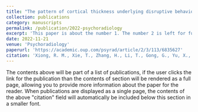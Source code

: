```yaml
---
title: "The pattern of cortical thickness underlying disruptive behaviors in Alzheimer's disease"
collection: publications
category: manuscripts
permalink: /publication/2022-psychoradiology
excerpt: 'This paper is about the number 1. The number 2 is left for future work.'
date: 2022-11-21
venue: 'Psychoradiology'
paperurl: 'https://academic.oup.com/psyrad/article/2/3/113/6835627'
citation: 'Xiong, R. M., Xie, T., Zhang, H., Li, T., Gong, G., Yu, X., & He, Y. (2022). The pattern of cortical thickness underlying disruptive behaviors in alzheimer’s disease. Psychoradiology, 2(3), 113–120. https://doi.org/10.1093/psyrad/kkac017.'
---
```


The contents above will be part of a list of publications, if the user clicks the link for the publication than the contents of section will be rendered as a full page, allowing you to provide more information about the paper for the reader. When publications are displayed as a single page, the contents of the above "citation" field will automatically be included below this section in a smaller font.